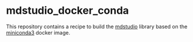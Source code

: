 # mdstudio_docker_conda

This repository contains a recipe to build the [mdstudio](https://github.com/MD-Studio/MDStudio) library based on
the [miniconda3](https://hub.docker.com/r/conda/miniconda3/) docker image.
